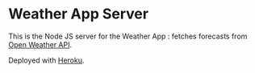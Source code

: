 # Weather App Server

This is the Node JS server for the Weather App : fetches forecasts from [Open Weather API](https://openweathermap.org/a).

Deployed with [Heroku](https://heroku.com).